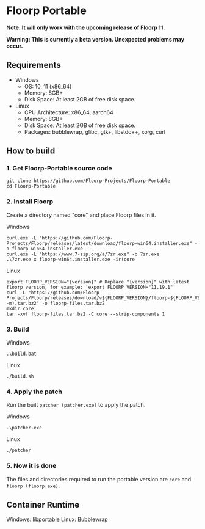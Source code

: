 # Floorp Portable

**Note: It will only work with the upcoming release of Floorp 11.**

**Warning: This is currently a beta version. Unexpected problems may occur.**


## Requirements
* Windows
  * OS: 10, 11 (x86_64)
  * Memory: 8GB+
  * Disk Space: At least 2GB of free disk space.
* Linux
  * CPU Architecture: x86_64, aarch64
  * Memory: 8GB+
  * Disk Space: At least 2GB of free disk space.
  * Packages: bubblewrap, glibc, gtk+, libstdc++, xorg, curl


## How to build
### 1. Get Floorp-Portable source code
```
git clone https://github.com/Floorp-Projects/Floorp-Portable
cd Floorp-Portable
```
### 2. Install Floorp
Create a directory named "core" and place Floorp files in it.

Windows
```
curl.exe -L "https://github.com/Floorp-Projects/Floorp/releases/latest/download/floorp-win64.installer.exe" -o floorp-win64.installer.exe
curl.exe -L "https://www.7-zip.org/a/7zr.exe" -o 7zr.exe
.\7zr.exe x floorp-win64.installer.exe -ir!core
```
Linux
```
export FLOORP_VERSION="{version}" # Replace "{version}" with latest floorp version, for example: `export FLOORP_VERSION="11.19.1"`
curl -L "https://github.com/Floorp-Projects/Floorp/releases/download/v${FLOORP_VERSION}/floorp-${FLOORP_VERSION}.linux-$(uname -m).tar.bz2" -o floorp-files.tar.bz2
mkdir core
tar -xvf floorp-files.tar.bz2 -C core --strip-components 1
```

### 3. Build
Windows
```
.\build.bat
```
Linux
```
./build.sh
```

### 4. Apply the patch
Run the built `patcher (patcher.exe)` to apply the patch.

Windows
```
.\patcher.exe
```
Linux
```
./patcher
```

### 5. Now it is done
The files and directories required to run the portable version are `core` and `floorp (floorp.exe)`.


## Container Runtime
Windows: [libportable](https://github.com/adonais/libportable)
Linux: [Bubblewrap](https://github.com/containers/bubblewrap)
